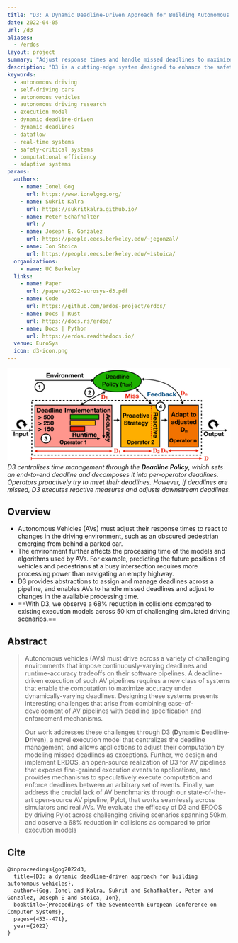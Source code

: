 ```yaml
---
title: "D3: A Dynamic Deadline-Driven Approach for Building Autonomous Vehicles"
date: 2022-04-05
url: /d3
aliases:
  - /erdos
layout: project
summary: "Adjust response times and handle missed deadlines to maximize application-wide accuracy."
description: "D3 is a cutting-edge system designed to enhance the safety and efficiency of autonomous vehicles by dynamically managing deadlines and adjusting computations in real-time. Developed by researchers at UC Berkeley, D3 significantly reduces collision rates in challenging driving scenarios."
keywords:
  - autonomous driving
  - self-driving cars
  - autonomous vehicles
  - autonomous driving research
  - execution model
  - dynamic deadline-driven
  - dynamic deadlines
  - dataflow
  - real-time systems
  - safety-critical systems
  - computational efficiency
  - adaptive systems
params:
  authors:
    - name: Ionel Gog
      url: https://www.ionelgog.org/
    - name: Sukrit Kalra
      url: https://sukritkalra.github.io/
    - name: Peter Schafhalter
      url: /
    - name: Joseph E. Gonzalez
      url: https://people.eecs.berkeley.edu/~jegonzal/
    - name: Ion Stoica
      url: https://people.eecs.berkeley.edu/~istoica/
  organizations:
    - name: UC Berkeley
  links:
    - name: Paper
      url: /papers/2022-eurosys-d3.pdf
    - name: Code
      url: https://github.com/erdos-project/erdos/
    - name: Docs | Rust
      url: https://docs.rs/erdos/
    - name: Docs | Python
      url: https://erdos.readthedocs.io/
  venue: EuroSys
  icon: d3-icon.png
---
```


![D3 Design](d3-design.png)
*D3 centralizes time management through the **Deadline Policy**, which
sets an end-to-end deadline and decomposes it into per-operator deadlines.
Operators proactively try to meet their deadlines. However, if deadlines are
missed, D3 executes reactive measures and adjusts downstream deadlines.*

## Overview

- Autonomous Vehicles (AVs) must adjust their response times to react to 
  changes in the driving environment, such as an obscured pedestrian emerging
  from behind a parked car.
- The environment further affects the processing time of the models and
  algorithms used by AVs. For example, predicting the future
  positions of vehicles and pedestrians at a busy intersection requires more
  processing power than navigating an empty highway.
- D3 provides abstractions to assign and manage deadlines across a pipeline,
  and enables AVs to handle missed deadlines and adjust to changes in the
  available processing time.
- ==With D3, we observe a 68% reduction in collisions compared to existing
  execution models across 50 km of challenging simulated driving scenarios.==

## Abstract

> Autonomous vehicles (AVs) must drive across a variety of challenging
> environments that impose continuously-varying deadlines and runtime-accuracy
> tradeoffs on their software pipelines. A deadline-driven execution of such AV
> pipelines requires a new class of systems that enable the computation to
> maximize accuracy under dynamically-varying deadlines. Designing these systems
> presents interesting challenges that arise from combining ease-of-development
> of AV pipelines with deadline specification and enforcement mechanisms.
> 
> Our work addresses these challenges through D3 (**D**ynamic
> **D**eadline-**D**riven), a novel execution model that centralizes the
> deadline management, and allows applications to adjust their computation by
> modeling missed deadlines as exceptions. Further, we design and implement
> ERDOS, an open-source realization of D3 for AV pipelines that exposes
> fine-grained execution events to applications, and provides mechanisms to
> speculatively execute computation and enforce deadlines between an arbitrary
> set of events. Finally, we address the crucial lack of AV benchmarks through
> our state-of-the- art open-source AV pipeline, Pylot, that works seamlessly
> across simulators and real AVs. We evaluate the efficacy of D3 and ERDOS by
> driving Pylot across challenging driving scenarios spanning 50km, and observe
> a 68% reduction in collisions as compared to prior execution models

## Cite

```
@inproceedings{gog2022d3,
  title={D3: a dynamic deadline-driven approach for building autonomous vehicles},
  author={Gog, Ionel and Kalra, Sukrit and Schafhalter, Peter and Gonzalez, Joseph E and Stoica, Ion},
  booktitle={Proceedings of the Seventeenth European Conference on Computer Systems},
  pages={453--471},
  year={2022}
}
```
